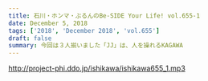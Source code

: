```yaml
---
title: 石川・ホンマ・ぶるんのBe-SIDE Your Life! vol.655-1
date: December 5, 2018
tags: ['2018', 'December 2018', 'vol.655']
draft: false
summary: 今回は３人揃いました「JJ」は、人を操れるKAGAWA
---
```


http://project-phi.ddo.jp/ishikawa/ishikawa655_1.mp3